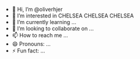 - 👋 Hi, I’m @oliverhjer
- 👀 I’m interested in CHELSEA CHELSEA CHELSEA
- 🌱 I’m currently learning ...
- 💞️ I’m looking to collaborate on ...
- 📫 How to reach me ...
- 😄 Pronouns: ...
- ⚡ Fun fact: ...

<!---
oliverhjer/oliverhjer is a ✨ special ✨ repository because its `README.md` (this file) appears on your GitHub profile.
You can click the Preview link to take a look at your changes.
--->

